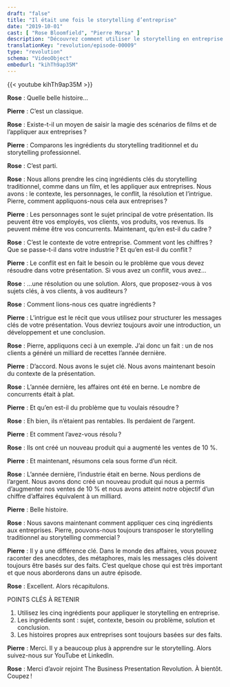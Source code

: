 ```yaml
---
draft: "false"
title: "Il était une fois le storytelling d’entreprise"
date: "2019-10-01"
cast: [ "Rose Bloomfield", "Pierre Morsa" ]
description: "Découvrez comment utiliser le storytelling en entreprise."
translationKey: "revolution/episode-00009"
type: "revolution"
schema: "VideoObject"
embedurl: "kihTh9ap35M"
---
```


{{< youtube kihTh9ap35M >}}

**Rose** : Quelle belle histoire…

**Pierre** : C’est un classique.

**Rose** : Existe-t-il un moyen de saisir la magie des scénarios de films et de l’appliquer aux entreprises ?

**Pierre** : Comparons les ingrédients du storytelling traditionnel et du storytelling professionnel.

**Rose** : C’est parti.

**Rose** : Nous allons prendre les cinq ingrédients clés du storytelling traditionnel, comme dans un film, et les appliquer aux entreprises. Nous avons : le contexte, les personnages, le conflit, la résolution et l’intrigue. Pierre, comment appliquons-nous cela aux entreprises ?

**Pierre** : Les personnages sont le sujet principal de votre présentation. Ils peuvent être vos employés, vos clients, vos produits, vos revenus. Ils peuvent même être vos concurrents. Maintenant, qu’en est-il du cadre ?

**Rose** : C’est le contexte de votre entreprise. Comment vont les chiffres ? Que se passe-t-il dans votre industrie ? Et qu’en est-il du conflit ?

**Pierre** : Le conflit est en fait le besoin ou le problème que vous devez résoudre dans votre présentation. Si vous avez un conflit, vous avez…

**Rose** : …une résolution ou une solution. Alors, que proposez-vous à vos sujets clés, à vos clients, à vos auditeurs ?

**Rose** : Comment lions-nous ces quatre ingrédients ?

**Pierre** : L’intrigue est le récit que vous utilisez pour structurer les messages clés de votre présentation. Vous devriez toujours avoir une introduction, un développement et une conclusion.

**Rose** : Pierre, appliquons ceci à un exemple. J’ai donc un fait : un de nos clients a généré un milliard de recettes l’année dernière.

**Pierre** : D’accord. Nous avons le sujet clé. Nous avons maintenant besoin du contexte de la présentation.

**Rose** : L’année dernière, les affaires ont été en berne. Le nombre de concurrents était à plat.

**Pierre** : Et qu’en est-il du problème que tu voulais résoudre ?

**Rose** : Eh bien, ils n’étaient pas rentables. Ils perdaient de l’argent.

**Pierre** : Et comment l’avez-vous résolu ?

**Rose** : Ils ont créé un nouveau produit qui a augmenté les ventes de 10 %.

**Pierre** : Et maintenant, résumons cela sous forme d’un récit.

**Rose** : L’année dernière, l’industrie était en berne. Nous perdions de l’argent. Nous avons donc créé un nouveau produit qui nous a permis d’augmenter nos ventes de 10 % et nous avons atteint notre objectif d’un chiffre d’affaires équivalent à un milliard.

**Pierre** : Belle histoire.

**Rose** : Nous savons maintenant comment appliquer ces cinq ingrédients aux entreprises. Pierre, pouvons-nous toujours transposer le storytelling traditionnel au storytelling commercial ?

**Pierre** : Il y a une différence clé. Dans le monde des affaires, vous pouvez raconter des anecdotes, des métaphores, mais les messages clés doivent toujours être basés sur des faits. C’est quelque chose qui est très important et que nous aborderons dans un autre épisode.

**Rose** : Excellent. Alors récapitulons.

POINTS CLÉS À RETENIR

1. Utilisez les cinq ingrédients pour appliquer le storytelling en entreprise.
2. Les ingrédients sont : sujet, contexte, besoin ou problème, solution et conclusion.
3. Les histoires propres aux entreprises sont toujours basées sur des faits.

**Pierre** : Merci. Il y a beaucoup plus à apprendre sur le storytelling. Alors suivez-nous sur YouTube et LinkedIn.

**Rose** : Merci d’avoir rejoint The Business Presentation Revolution. À bientôt. Coupez !